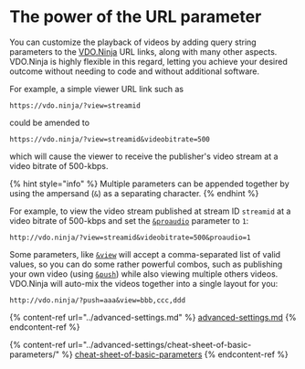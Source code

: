 # The power of the URL parameter

You can customize the playback of videos by adding query string parameters to the [VDO.Ninja](https://vdo.ninja/) URL links, along with many other aspects. VDO.Ninja is highly flexible in this regard, letting you achieve your desired outcome without needing to code and without additional software.

For example, a simple viewer URL link such as

```
https://vdo.ninja/?view=streamid
```

could be amended to

```
https://vdo.ninja/?view=streamid&videobitrate=500
```

which will cause the viewer to receive the publisher's video stream at a video bitrate of 500-kbps.

{% hint style="info" %}
Multiple parameters can be appended together by using the ampersand (`&`) as a separating character.&#x20;
{% endhint %}

For example, to view the video stream published at stream ID `streamid` at a video bitrate of 500-kbps and set the [`&proaudio`](../advanced-settings/audio-parameters/and-proaudio.md) parameter to `1`:

```
http://vdo.ninja/?view=streamid&videobitrate=500&proaudio=1
```

Some parameters, like [`&view`](../advanced-settings/view-parameters/view.md) will accept a comma-separated list of valid values, so you can do some rather powerful combos, such as publishing your own video (using [`&push`](../source-settings/push.md)) while also viewing multiple others videos. VDO.Ninja will auto-mix the videos together into a single layout for you:

```
http://vdo.ninja/?push=aaa&view=bbb,ccc,ddd
```

{% content-ref url="../advanced-settings.md" %}
[advanced-settings.md](../advanced-settings.md)
{% endcontent-ref %}

{% content-ref url="../advanced-settings/cheat-sheet-of-basic-parameters/" %}
[cheat-sheet-of-basic-parameters](../advanced-settings/cheat-sheet-of-basic-parameters/)
{% endcontent-ref %}
